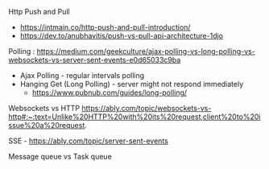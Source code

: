 Http Push and Pull 
- https://intmain.co/http-push-and-pull-introduction/
- https://dev.to/anubhavitis/push-vs-pull-api-architecture-1djo



Polling : https://medium.com/geekculture/ajax-polling-vs-long-polling-vs-websockets-vs-server-sent-events-e0d65033c9ba
- Ajax Polling - regular intervals polling
- Hanging Get (Long Polling) - server might not respond immediately 
	- https://www.pubnub.com/guides/long-polling/

Websockets vs HTTP
https://ably.com/topic/websockets-vs-http#:~:text=Unlike%20HTTP%20with%20its%20request,client%20to%20issue%20a%20request.

SSE - https://ably.com/topic/server-sent-events

Message queue vs Task queue